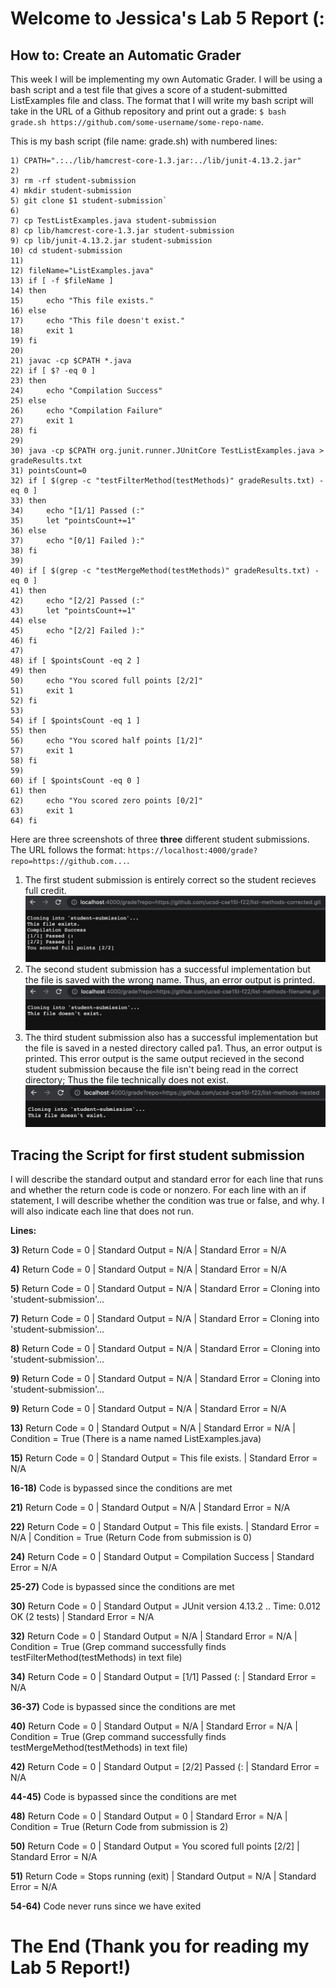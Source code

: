 # Welcome to Jessica's Lab 5 Report (:

## How to: Create an Automatic Grader

This week I will be implementing my own Automatic Grader. I will be using a bash script and a test file that gives a score of a student-submitted ListExamples file and class. The format that I will write my bash script will take in the URL of a Github repository and print out a grade: `$ bash grade.sh https://github.com/some-username/some-repo-name`.

This is my bash script (file name: grade.sh) with numbered lines:
~~~
1) CPATH=".:../lib/hamcrest-core-1.3.jar:../lib/junit-4.13.2.jar"
2)
3) rm -rf student-submission
4) mkdir student-submission
5) git clone $1 student-submission`
6)
7) cp TestListExamples.java student-submission
8) cp lib/hamcrest-core-1.3.jar student-submission
9) cp lib/junit-4.13.2.jar student-submission
10) cd student-submission
11)
12) fileName="ListExamples.java"
13) if [ -f $fileName ]
14) then
15)     echo "This file exists."
16) else 
17)     echo "This file doesn't exist."
18)     exit 1
19) fi 
20)
21) javac -cp $CPATH *.java
22) if [ $? -eq 0 ]
23) then 
24)     echo "Compilation Success"
25) else 
26)     echo "Compilation Failure"
27)     exit 1
28) fi
29)
30) java -cp $CPATH org.junit.runner.JUnitCore TestListExamples.java > gradeResults.txt
31) pointsCount=0 
32) if [ $(grep -c "testFilterMethod(testMethods)" gradeResults.txt) -eq 0 ]
33) then 
34)     echo "[1/1] Passed (:"
35)     let "pointsCount+=1"
36) else 
37)     echo "[0/1] Failed ):"
38) fi
39) 
40) if [ $(grep -c "testMergeMethod(testMethods)" gradeResults.txt) -eq 0 ]
41) then 
42)     echo "[2/2] Passed (:"
43)     let "pointsCount+=1"
44) else
45)     echo "[2/2] Failed ):"
46) fi
47) 
48) if [ $pointsCount -eq 2 ]
49) then 
50)     echo "You scored full points [2/2]"
51)     exit 1
52) fi
53) 
54) if [ $pointsCount -eq 1 ]
55) then
56)     echo "You scored half points [1/2]"
57)     exit 1
58) fi
59) 
60) if [ $pointsCount -eq 0 ]
61) then
62)     echo "You scored zero points [0/2]"
63)     exit 1
64) fi
~~~

Here are three screenshots of three **three** different student submissions. The URL follows the format: `https://localhost:4000/grade?repo=https://github.com...`.

1. The first student submission is entirely correct so the student recieves full credit.
![Image](correctGrade.png)
2. The second student submission has a successful implementation but the file is saved with the wrong name. Thus, an error output is printed.
![Image](wrongFileName.png)
3. The third student submission also has a successful implementation but the file is saved in a nested directory called pa1. Thus, an error output is printed. This error output is the same output recieved in the second student submission because the file isn't being read in the correct directory; Thus the file technically does not exist.
![Image](listMethodsNested.png)

## Tracing the Script for first student submission 
I will describe the standard output and standard error for each line that runs and whether the return code is code or nonzero. For each line with an if statement, I will describe whether the condition was true or false, and why. I will also indicate each line that does not run.

**Lines:**

**3)** Return Code = 0 | Standard Output = N/A | Standard Error = N/A

**4)** Return Code = 0 | Standard Output = N/A | Standard Error = N/A

**5)** Return Code = 0 | Standard Output = N/A | Standard Error = Cloning into 'student-submission'...

**7)** Return Code = 0 | Standard Output = N/A | Standard Error = Cloning into 'student-submission'...

**8)** Return Code = 0 | Standard Output = N/A | Standard Error = Cloning into 'student-submission'...

**9)** Return Code = 0 | Standard Output = N/A | Standard Error = Cloning into 'student-submission'...

**9)** Return Code = 0 | Standard Output = N/A | Standard Error = N/A

**13)** Return Code = 0 | Standard Output = N/A | Standard Error = N/A | Condition = True (There is a name named ListExamples.java)

**15)** Return Code = 0 | Standard Output = This file exists. | Standard Error = N/A 

**16-18)** Code is bypassed since the conditions are met

**21)** Return Code = 0 | Standard Output = N/A | Standard Error = N/A

**22)** Return Code = 0 | Standard Output = This file exists. | Standard Error = N/A | Condition = True (Return Code from submission is 0)

**24)** Return Code = 0 | Standard Output = Compilation Success | Standard Error = N/A 

**25-27)** Code is bypassed since the conditions are met

**30)** Return Code = 0 | Standard Output = JUnit version 4.13.2 .. Time: 0.012 OK (2 tests) | Standard Error = N/A 

**32)** Return Code = 0 | Standard Output = N/A | Standard Error = N/A | Condition = True (Grep command successfully finds testFilterMethod(testMethods) in text file)

**34)** Return Code = 0 | Standard Output = [1/1] Passed (: | Standard Error = N/A

**36-37)** Code is bypassed since the conditions are met

**40)** Return Code = 0 | Standard Output = N/A | Standard Error = N/A | Condition = True (Grep command successfully finds testMergeMethod(testMethods) in text file)

**42)** Return Code = 0 | Standard Output = [2/2] Passed (: | Standard Error = N/A

**44-45)** Code is bypassed since the conditions are met

**48)** Return Code = 0 | Standard Output = 0 | Standard Error = N/A | Condition = True (Return Code from submission is 2)

**50)** Return Code = 0 | Standard Output = You scored full points [2/2] | Standard Error = N/A

**51)** Return Code = Stops running (exit) | Standard Output = N/A | Standard Error = N/A

**54-64)** Code never runs since we have exited 

# The End (Thank you for reading my Lab 5 Report!)